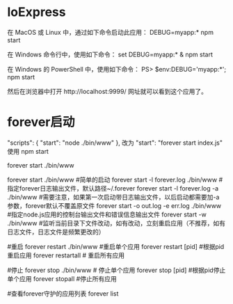 # loExpress

在 MacOS 或 Linux 中，通过如下命令启动此应用：
DEBUG=myapp:* npm start

在 Windows 命令行中，使用如下命令：
set DEBUG=myapp:* & npm start

在 Windows 的 PowerShell 中，使用如下命令：
PS> $env:DEBUG='myapp:*'; npm start

然后在浏览器中打开 http://localhost:9999/ 网址就可以看到这个应用了。


# forever启动

"scripts": {
    "start": "node ./bin/www"
  },
改为
"start": "forever start index.js"
使用 npm start


forever start ./bin/www



forever start ./bin/www     #简单的启动
forever start -l forever.log ./bin/www   #指定forever日志输出文件，默认路径~/.forever
forever start -l forever.log -a ./bin/www  #需要注意，如果第一次启动带日志输出文件，以后启动都需要加-a 参数，forever默认不覆盖原文件
forever start -o out.log -e err.log ./bin/www #指定node.js应用的控制台输出文件和错误信息输出文件
forever start -w ./bin/www   #监听当前目录下文件改动，如有改动，立刻重启应用（不推荐，如有日志文件，日志文件是频繁更改的）
 
 
#重启
forever restart ./bin/www   #重启单个应用
forever restart [pid] #根据pid重启应用
forever restartall # 重启所有应用
 
 
#停止
forever stop ./bin/www   # 停止单个应用
forever stop [pid] #根据pid停止单个应用
forever stopall #停止所有应用
 
#查看forever守护的应用列表
forever list

